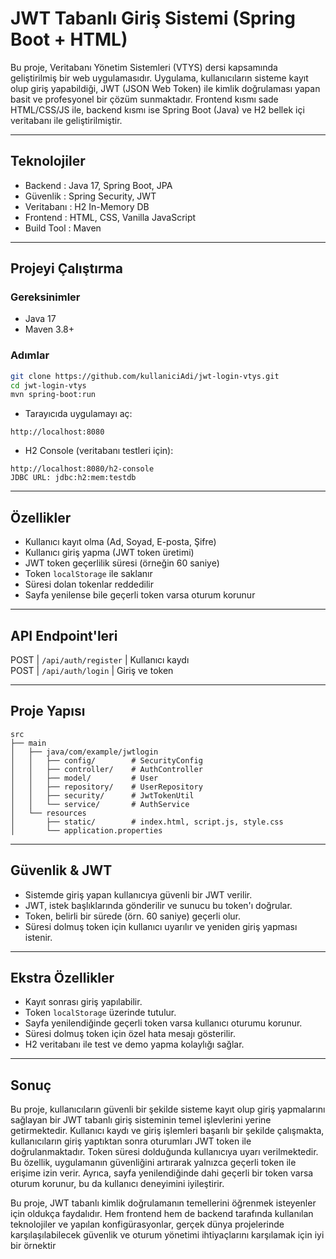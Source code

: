 
#  JWT Tabanlı Giriş Sistemi (Spring Boot + HTML)

Bu proje, Veritabanı Yönetim Sistemleri (VTYS) dersi kapsamında geliştirilmiş bir web uygulamasıdır. Uygulama, kullanıcıların sisteme kayıt olup giriş yapabildiği, JWT (JSON Web Token) ile kimlik doğrulaması yapan basit ve profesyonel bir çözüm sunmaktadır. Frontend kısmı sade HTML/CSS/JS ile, backend kısmı ise Spring Boot (Java) ve H2 bellek içi veritabanı ile geliştirilmiştir.

---

##  Teknolojiler

- Backend : Java 17, Spring Boot, JPA
- Güvenlik : Spring Security, JWT 
- Veritabanı : H2 In-Memory DB 
- Frontend : HTML, CSS, Vanilla JavaScript 
- Build Tool : Maven

---

##  Projeyi Çalıştırma

### Gereksinimler
- Java 17
- Maven 3.8+

### Adımlar

```bash
git clone https://github.com/kullaniciAdi/jwt-login-vtys.git
cd jwt-login-vtys
mvn spring-boot:run
```

-  Tarayıcıda uygulamayı aç:
```
http://localhost:8080
```

-  H2 Console (veritabanı testleri için):
```
http://localhost:8080/h2-console
JDBC URL: jdbc:h2:mem:testdb
```

---

##  Özellikler

-  Kullanıcı kayıt olma (Ad, Soyad, E-posta, Şifre)
-  Kullanıcı giriş yapma (JWT token üretimi)
-  JWT token geçerlilik süresi (örneğin 60 saniye)
-  Token `localStorage` ile saklanır
-  Süresi dolan tokenlar reddedilir
-  Sayfa yenilense bile geçerli token varsa oturum korunur

---

##  API Endpoint'leri


 POST   | `/api/auth/register`  | Kullanıcı kaydı   
 POST   | `/api/auth/login`     | Giriş ve token    

---

##  Proje Yapısı

```
src
├── main
│   ├── java/com/example/jwtlogin
│   │   ├── config/        # SecurityConfig
│   │   ├── controller/    # AuthController
│   │   ├── model/         # User
│   │   ├── repository/    # UserRepository
│   │   ├── security/      # JwtTokenUtil
│   │   └── service/       # AuthService
│   └── resources
│       ├── static/        # index.html, script.js, style.css
│       └── application.properties
```



---

##  Güvenlik & JWT

- Sistemde giriş yapan kullanıcıya güvenli bir JWT verilir.
- JWT, istek başlıklarında gönderilir ve sunucu bu token'ı doğrular.
- Token, belirli bir sürede (örn. 60 saniye) geçerli olur.
- Süresi dolmuş token için kullanıcı uyarılır ve yeniden giriş yapması istenir.

---

##  Ekstra Özellikler

- Kayıt sonrası giriş yapılabilir.
- Token `localStorage` üzerinde tutulur.
- Sayfa yenilendiğinde geçerli token varsa kullanıcı oturumu korunur.
- Süresi dolmuş token için özel hata mesajı gösterilir.
- H2 veritabanı ile test ve demo yapma kolaylığı sağlar.

---

##  Sonuç

Bu proje, kullanıcıların güvenli bir şekilde sisteme kayıt olup giriş yapmalarını sağlayan bir JWT tabanlı giriş sisteminin temel işlevlerini yerine getirmektedir. Kullanıcı kaydı ve giriş işlemleri başarılı bir şekilde çalışmakta, kullanıcıların giriş yaptıktan sonra oturumları JWT token ile doğrulanmaktadır. Token süresi dolduğunda kullanıcıya uyarı verilmektedir. Bu özellik, uygulamanın güvenliğini artırarak yalnızca geçerli token ile erişime izin verir. Ayrıca, sayfa yenilendiğinde dahi geçerli bir token varsa oturum korunur, bu da kullanıcı deneyimini iyileştirir.

Bu proje, JWT tabanlı kimlik doğrulamanın temellerini öğrenmek isteyenler için oldukça faydalıdır. Hem frontend hem de backend tarafında kullanılan teknolojiler ve yapılan konfigürasyonlar, gerçek dünya projelerinde karşılaşılabilecek güvenlik ve oturum yönetimi ihtiyaçlarını karşılamak için iyi bir örnektir




